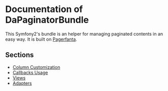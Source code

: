 Documentation of DaPaginatorBundle
==================================

This Symfony2's bundle is an helper for managing paginated contents in an easy way. It is built on [Pagerfanta](https://github.com/whiteoctober/Pagerfanta).

Sections
--------

- [Column Customization](column_customization.md)
- [Callbacks Usage](callbacks_usage.md)
- [Views](views.md)
- [Adapters](adapters.md)